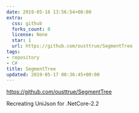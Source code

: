 ```yaml
---
date: 2019-05-16 13:56:54+00:00
extra:
  css: github
  forks_count: 0
  license: None
  star: 1
  url: https://github.com/ousttrue/SegmentTree
tags:
- repository
- C#
title: SegmentTree
updated: 2019-05-17 08:36:45+00:00
---
```


<https://github.com/ousttrue/SegmentTree>

Recreating UniJson for .NetCore-2.2

